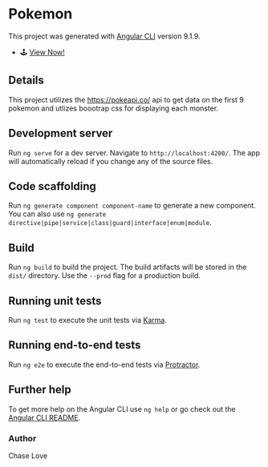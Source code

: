 # Pokemon

This project was generated with [Angular CLI](https://github.com/angular/angular-cli) version 9.1.9.
* 🕹 <a href="https://angular-pokemon-api.herokuapp.com/" target="_blank">View Now!</a>

## Details

This project utilizes the https://pokeapi.co/ api to get data on the first 9 pokemon and utlizes boootrap css for displaying each monster.

## Development server

Run `ng serve` for a dev server. Navigate to `http://localhost:4200/`. The app will automatically reload if you change any of the source files.

## Code scaffolding

Run `ng generate component component-name` to generate a new component. You can also use `ng generate directive|pipe|service|class|guard|interface|enum|module`.

## Build

Run `ng build` to build the project. The build artifacts will be stored in the `dist/` directory. Use the `--prod` flag for a production build.

## Running unit tests

Run `ng test` to execute the unit tests via [Karma](https://karma-runner.github.io).

## Running end-to-end tests

Run `ng e2e` to execute the end-to-end tests via [Protractor](http://www.protractortest.org/).

## Further help

To get more help on the Angular CLI use `ng help` or go check out the [Angular CLI README](https://github.com/angular/angular-cli/blob/master/README.md).

### Author

Chase Love
